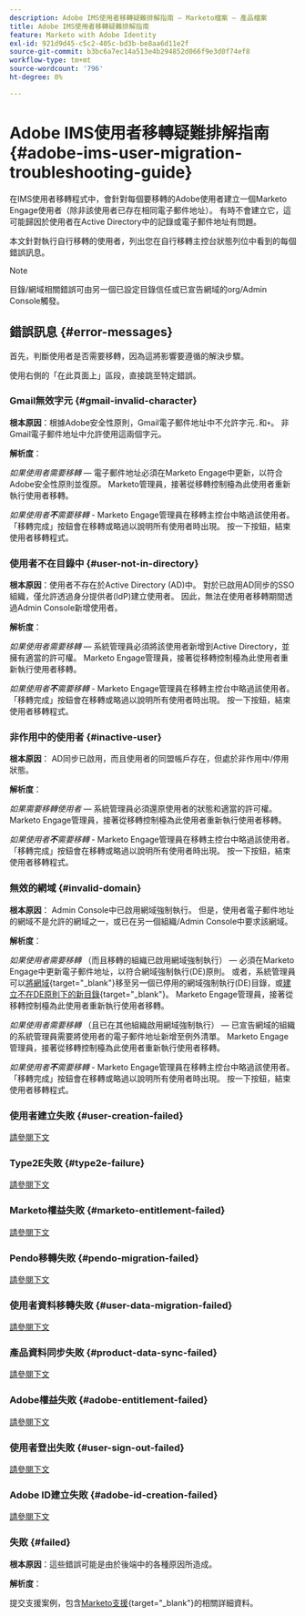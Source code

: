 ```yaml
---
description: Adobe IMS使用者移轉疑難排解指南 — Marketo檔案 — 產品檔案
title: Adobe IMS使用者移轉疑難排解指南
feature: Marketo with Adobe Identity
exl-id: 921d9d45-c5c2-405c-bd3b-be8aa6d11e2f
source-git-commit: b3bc6a7ec14a513e4b294852d066f9e3d0f74ef8
workflow-type: tm+mt
source-wordcount: '796'
ht-degree: 0%

---
```


# Adobe IMS使用者移轉疑難排解指南 {#adobe-ims-user-migration-troubleshooting-guide}

在IMS使用者移轉程式中，會針對每個要移轉的Adobe使用者建立一個Marketo Engage使用者（除非該使用者已存在相同電子郵件地址）。 有時不會建立它，這可能歸因於使用者在Active Directory中的記錄或電子郵件地址有問題。

本文針對執行自行移轉的使用者，列出您在自行移轉主控台狀態列位中看到的每個錯誤訊息。

>[!NOTE]
>
>目錄/網域相關錯誤可由另一個已設定目錄信任或已宣告網域的org/Admin Console觸發。

## 錯誤訊息 {#error-messages}

首先，判斷使用者是否需要移轉，因為這將影響要遵循的解決步驟。

使用右側的「在此頁面上」區段，直接跳至特定錯誤。

### Gmail無效字元 {#gmail-invalid-character}

**根本原因**：根據Adobe安全性原則，Gmail電子郵件地址中不允許字元`.`和`+`。 非Gmail電子郵件地址中允許使用這兩個字元。

**解析度**：

_如果使用者需要移轉_ — 電子郵件地址必須在Marketo Engage中更新，以符合Adobe安全性原則並復原。 Marketo管理員，接著從移轉控制檯為此使用者重新執行使用者移轉。

_如果使用者&#x200B;**不**&#x200B;需要移轉_ - Marketo Engage管理員在移轉主控台中略過該使用者。 「移轉完成」按鈕會在移轉或略過以說明所有使用者時出現。 按一下按鈕，結束使用者移轉程式。

### 使用者不在目錄中 {#user-not-in-directory}

**根本原因**：使用者不存在於Active Directory (AD)中。 對於已啟用AD同步的SSO組織，僅允許透過身分提供者(IdP)建立使用者。 因此，無法在使用者移轉期間透過Admin Console新增使用者。

**解析度**：

_如果使用者需要移轉_ — 系統管理員必須將該使用者新增到Active Directory，並擁有適當的許可權。 Marketo Engage管理員，接著從移轉控制檯為此使用者重新執行使用者移轉。

_如果使用者&#x200B;**不**&#x200B;需要移轉_ - Marketo Engage管理員在移轉主控台中略過該使用者。 「移轉完成」按鈕會在移轉或略過以說明所有使用者時出現。 按一下按鈕，結束使用者移轉程式。

### 非作用中的使用者 {#inactive-user}

**根本原因**： AD同步已啟用，而且使用者的同盟帳戶存在，但處於非作用中/停用狀態。

**解析度**：

_如果需要移轉使用者_ — 系統管理員必須還原使用者的狀態和適當的許可權。 Marketo Engage管理員，接著從移轉控制檯為此使用者重新執行使用者移轉。

_如果使用者&#x200B;**不**&#x200B;需要移轉_ - Marketo Engage管理員在移轉主控台中略過該使用者。 「移轉完成」按鈕會在移轉或略過以說明所有使用者時出現。 按一下按鈕，結束使用者移轉程式。

### 無效的網域 {#invalid-domain}

**根本原因**： Admin Console中已啟用網域強制執行。 但是，使用者電子郵件地址的網域不是允許的網域之一，或已在另一個組織/Admin Console中要求該網域。

**解析度**：

_如果使用者需要移轉_ （而且移轉的組織已啟用網域強制執行） — 必須在Marketo Engage中更新電子郵件地址，以符合網域強制執行(DE)原則。 或者，系統管理員可以[將網域](https://helpx.adobe.com/enterprise/using/manage-domains-directories.html#move-domains-across-directories){target="_blank"}移至另一個已停用的網域強制執行(DE)目錄，或[建立不在DE原則下的新目錄](https://helpx.adobe.com/tw/enterprise/using/set-up-identity.html){target="_blank"}。 Marketo Engage管理員，接著從移轉控制檯為此使用者重新執行使用者移轉。

_如果使用者需要移轉_ （且已在其他組織啟用網域強制執行） — 已宣告網域的組織的系統管理員需要將使用者的電子郵件地址新增至例外清單。 Marketo Engage管理員，接著從移轉控制檯為此使用者重新執行使用者移轉。

_如果使用者&#x200B;**不**&#x200B;需要移轉_ - Marketo Engage管理員在移轉主控台中略過該使用者。 「移轉完成」按鈕會在移轉或略過以說明所有使用者時出現。 按一下按鈕，結束使用者移轉程式。

### 使用者建立失敗 {#user-creation-failed}

[請參閱下文](#failed)

### Type2E失敗 {#type2e-failure}

[請參閱下文](#failed)

### Marketo權益失敗 {#marketo-entitlement-failed}

[請參閱下文](#failed)

### Pendo移轉失敗 {#pendo-migration-failed}

[請參閱下文](#failed)

### 使用者資料移轉失敗 {#user-data-migration-failed}

[請參閱下文](#failed)

### 產品資料同步失敗 {#product-data-sync-failed}

[請參閱下文](#failed)

### Adobe權益失敗 {#adobe-entitlement-failed}

[請參閱下文](#failed)

### 使用者登出失敗 {#user-sign-out-failed}

[請參閱下文](#failed)

### Adobe ID建立失敗 {#adobe-id-creation-failed}

[請參閱下文](#failed)

### 失敗 {#failed}

**根本原因**：這些錯誤可能是由於後端中的各種原因所造成。

**解析度**：

提交支援案例，包含[Marketo支援](https://nation.marketo.com/t5/support/ct-p/Support){target="_blank"}的相關詳細資料。
